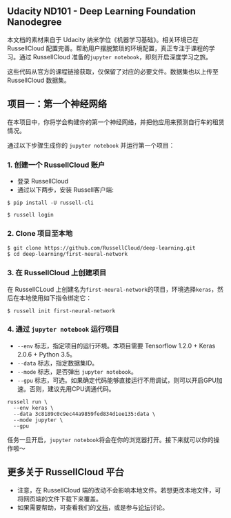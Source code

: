 ## Udacity ND101 - Deep Learning Foundation Nanodegree

本文档的素材来自于 Udacity 纳米学位《机器学习基础》。相关环境已在 RussellCloud 配置完善。帮助用户摆脱繁琐的环境配置，真正专注于课程的学习。通过 RussellCloud 准备的`jupyter notebook`，即刻开启深度学习之旅。

这些代码从官方的课程链接获取，仅保留了对应的必要文件。数据集也以上传至 RussellCloud 数据集。

## 项目一：第一个神经网络

在本项目中，你将学会构建你的第一个神经网络，并把他应用来预测自行车的租赁情况。

通过以下步骤生成你的 `jupyter notebook` 并运行第一个项目：


### 1. 创建一个 RussellCloud 账户

- 登录 RussellCloud
- 通过以下两步，安装 Russell客户端:

```
$ pip install -U russell-cli

$ russell login
```

### 2. Clone 项目至本地

```
$ git clone https://github.com/RussellCloud/deep-learning.git
$ cd deep-learning/first-neural-network
```


### 3. 在 RussellCloud 上创建项目

在 RussellCLoud 上创建名为`first-neural-network`的项目，环境选择`keras`，然后在本地使用如下指令绑定它：

```
$ russell init first-neural-network
```
### 4. 通过 `jupyter notebook` 运行项目

- `--env` 标志，指定项目的运行环境。本项目需要 Tensorflow 1.2.0 + Keras 2.0.6 + Python 3.5。
- `--data` 标志，指定数据集ID。
- `--mode` 标志，是否弹出 `jupyter notebook`。
- `--gpu` 标志，可选。如果确定代码能够直接运行不用调试，则可以开启GPU加速。否则，建议先用CPU调通代码。

```
russell run \
  --env keras \
  --data 3c8189c0c9ec44a9859fed834d1ee135:data \
  --mode jupyter \
  --gpu

```
任务一旦开启，`jupyter notebook`将会在你的浏览器打开。接下来就可以你的操作啦～

## 更多关于 RussellCloud 平台
- 注意，在 RussellCloud 端的改动不会影响本地文件。若想更改本地文件，可将网页端的文件下载下来覆盖。
- 如果需要帮助，可查看我们的[文档](http://docs.russellcloud.com)，或是参与[论坛](http://forum.russellcloud.com/)讨论。

